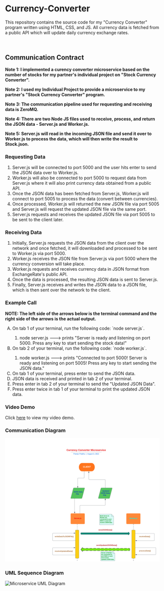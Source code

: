 # Currency-Converter
This repository contains the source code for my "Currency Converter" program written using HTML, CSS, and JS. All currency data is fetched from a public API which will update daily currency exchange rates.

<br>

## Communication Contract
<p><b>Note 1: I implemented a curency converter microservice based on the number of stocks for my partner's individual project on "Stock Currency Converter".</b></p>
<p><b>Note 2: I used my Individual Project to provide a microservice to my partner's "Stock Currency Converter" program.</b></p>
<p><b>Note 3: The communication pipeline used for requesting and receiving data is ZeroMQ.</b></p>
<p><b>Note 4: There are two Node JS files used to receive, process, and return the JSON data - Server.js and Worker.js.</b></p>
<p><b>Note 5: Server.js will read in the incoming JSON file and send it over to Worker.js to process the data, which will then write the result to Stock.json.</b></p>

<h3>Requesting Data</h3>
<ol>
  <li>Server.js will be connected to port 5000 and the user hits enter to send the JSON data over to Worker.js.</li>
  <li>Worker.js will also be connected to port 5000 to request data from Server.js where it will also print currency data obtained from a public API.</li>
  <li>Once the JSON data has been fetched from Server.js, Worker.js will connect to port 5005 to process the data (convert between currencies).</li>
  <li>Once processed, Worker.js will returned the new JSON file via port 5005 and Server.js will request the updated JSON file via the same port.</li>
  <li>Server.js requests and receives the updated JSON file via port 5005 to be sent to the client later.</li>
</ol>

<h3>Receiving Data</h3>
<ol>
  <li>Initially, Server.js requests the JSON data from the client over the network and once fetched, it will downloaded and processed to be sent to Worker.js via port 5000.</li>
  <li>Worker.js receives the JSON file from Server.js via port 5000 where the currency conversion will take place.</li>
  <li>Worker.js requests and receives currency data in JSON format from ExchangeRate's public API.</li>
  <li>Once the data is processed, the resulting JSON data is sent to Server.js.</li>
  <li>Finally, Server.js receives and writes the JSON data to a JSON file, which is then sent over the network to the client.</li>
</ol>

<h3>Example Call</h3>
<p><b>NOTE: The left side of the arrows below is the terminal command and the right side of the arrows is the actual output.</b></p>
<ol type="A">
	<li>On tab 1 of your terminal, run the following code: `node server.js`.</li>
	<ol>
		<li>node server.js   --->   prints "Server is ready and listening on port 5000. Press any key to start sending the stock data!"</li>
	</ol>
	<li>On tab 2 of your terminal, run the following code: `node worker.js`.</li>
	<ol>
		<li>node worker.js   --->   prints "Connected to port 5000! Server is ready and listening on port 5005! Press any key to start sending the JSON data."</li>
	</ol>
	<li>On tab 1 of your terminal, press enter to send the JSON data.</li>
	<li>JSON data is received and printed in tab 2 of your terminal.</li>
	<li>Press enter in tab 2 of your terminal to send the "Updated JSON Data".</li>
	<li>Press enter twice in tab 1 of your terminal to print the updated JSON data.</li>
</ol>


<h3>Video Demo</h3>
<p>Click <a href="https://media.oregonstate.edu/media/t/1_aa8euy0f" target="_blank">here</a> to view my video demo.</p>


<h3>Communication Diagram</h3>

![Microservice Communication Diagram](Microservice_Communication_Flowchart.png)

<h3>UML Sequence Diagram</h3>

![Microservice UML Diagram](Microservice_UML_Diagram.jpg)
